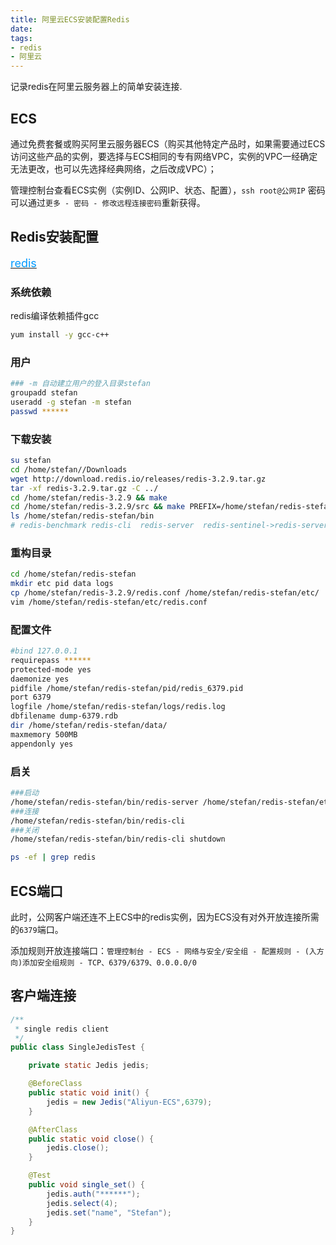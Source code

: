 ```yaml
---
title: 阿里云ECS安装配置Redis
date: 
tags:
- redis
- 阿里云
---
```


记录redis在阿里云服务器上的简单安装连接.

<!--more-->

## ECS

通过免费套餐或购买阿里云服务器ECS（购买其他特定产品时，如果需要通过ECS访问这些产品的实例，要选择与ECS相同的专有网络VPC，实例的VPC一经确定无法更改，也可以先选择经典网络，之后改成VPC）；

管理控制台查看ECS实例（实例ID、公网IP、状态、配置），``ssh root@公网IP`` 密码可以通过``更多 - 密码 - 修改远程连接密码``重新获得。


## Redis安装配置

[<font color=#0099ff size=4>redis</font>](https://github.com/1vfan/Install/tree/master/redis)

### 系统依赖

redis编译依赖插件gcc

```bash
yum install -y gcc-c++
```

### 用户

```bash
### -m 自动建立用户的登入目录stefan
groupadd stefan
useradd -g stefan -m stefan
passwd ******
```

### 下载安装

```bash
su stefan
cd /home/stefan//Downloads
wget http://download.redis.io/releases/redis-3.2.9.tar.gz
tar -xf redis-3.2.9.tar.gz -C ../
cd /home/stefan/redis-3.2.9 && make
cd /home/stefan/redis-3.2.9/src && make PREFIX=/home/stefan/redis-stefan install
ls /home/stefan/redis-stefan/bin
# redis-benchmark redis-cli  redis-server  redis-sentinel->redis-server redis-check-aof  redis-check-rdb
```

### 重构目录

```bash
cd /home/stefan/redis-stefan
mkdir etc pid data logs
cp /home/stefan/redis-3.2.9/redis.conf /home/stefan/redis-stefan/etc/
vim /home/stefan/redis-stefan/etc/redis.conf
```

### 配置文件

```bash
#bind 127.0.0.1
requirepass ******
protected-mode yes
daemonize yes
pidfile /home/stefan/redis-stefan/pid/redis_6379.pid
port 6379
logfile /home/stefan/redis-stefan/logs/redis.log
dbfilename dump-6379.rdb
dir /home/stefan/redis-stefan/data/
maxmemory 500MB
appendonly yes
```

### 启关

```bash
###启动
/home/stefan/redis-stefan/bin/redis-server /home/stefan/redis-stefan/etc/redis.conf
###连接
/home/stefan/redis-stefan/bin/redis-cli
###关闭
/home/stefan/redis-stefan/bin/redis-cli shutdown

ps -ef | grep redis
```

## ECS端口

此时，公网客户端还连不上ECS中的redis实例，因为ECS没有对外开放连接所需的``6379``端口。

添加规则开放连接端口：``管理控制台 - ECS - 网络与安全/安全组 - 配置规则 - (入方向)添加安全组规则 - TCP、6379/6379、0.0.0.0/0``

## 客户端连接

```java
/**
 * single redis client
 */
public class SingleJedisTest {

    private static Jedis jedis;

    @BeforeClass
    public static void init() {
        jedis = new Jedis("Aliyun-ECS",6379);
    }

    @AfterClass
    public static void close() {
        jedis.close();
    }

    @Test
    public void single_set() {
        jedis.auth("******");
        jedis.select(4);
        jedis.set("name", "Stefan");
    }
}
```

